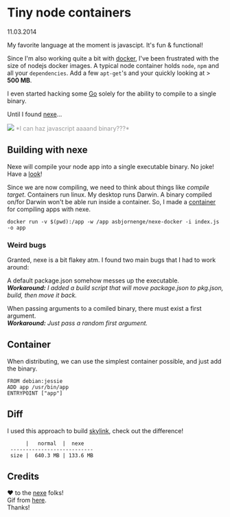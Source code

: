 # Tiny node containers
<div class="date">11.03.2014</div>

My favorite language at the moment is javascipt. It's fun & functional!

Since I'm also working quite a bit with [docker](http://docker.io), I've been frustrated with the size of nodejs docker images. A typical node container holds <code>node</code>, <code>npm</code> and all your <code>dependencies</code>. Add a few <code>apt-get</code>'s and your quickly looking at > **500 MB**.

I even started hacking some [Go](http://golang.org/) solely for the ability to compile to a single binary.

Until I found [nexe](https://github.com/crcn/nexe)...

<img src="https://raw.github.com/jglovier/gifs/gh-pages/excited/ace-ventura-dance.gif" />  
<font color="#999">*I can haz javascript aaaand binary???*</font>  

## Building with nexe

Nexe will compile your node app into a single executable binary. No joke! Have a [look](https://github.com/crcn/nexe)!

Since we are now compiling, we need to think about things like *compile target*. Containers run linux. My desktop runs Darwin. A binary compiled on/for Darwin won't be able run inside a container. So, I made a [container](https://index.docker.io/u/asbjornenge/nexe-docker/) for compiling apps with nexe.
 
	docker run -v $(pwd):/app -w /app asbjornenge/nexe-docker -i index.js -o app

### Weird bugs

Granted, nexe is a bit flakey atm. I found two main bugs that I had to work around:

A default package.json somehow messes up the executable.  
***Workaround:*** *I added a build script that will move package.json to pkg.json, build, then move it back.*  

When passing arguments to a comiled binary, there must exist a first argument.  
***Workaround:*** *Just pass a random first argument.*

## Container

When distributing, we can use the simplest container possible, and just add the binary.

	FROM debian:jessie
	ADD app /usr/bin/app
	ENTRYPOINT ["app"]
	
## Diff

I used this approach to build [skylink](https://github.com/asbjornenge/skylink), check out the difference!

	      |   normal  |  nexe
	 ---------------------------
	 size |  640.3 MB | 133.6 MB

## Credits

♥ to the [nexe](https://github.com/crcn/nexe) folks!  
Gif from [here](https://github.com/jglovier/gifs).  
Thanks!
